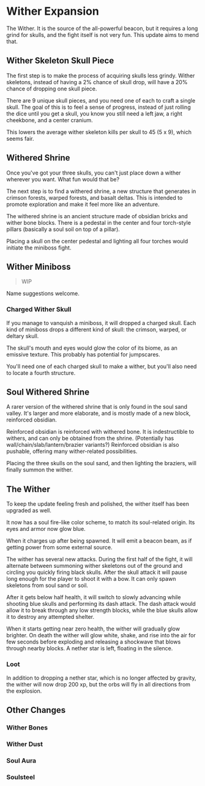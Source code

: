 # Wither Expansion

The Wither. It is the source of the all-powerful beacon, but it requires a long grind for skulls, and the fight itself is not very fun. This update aims to mend that.

## Wither Skeleton Skull Piece

The first step is to make the process of acquiring skulls less grindy. Wither skeletons, instead of having a 2% chance of skull drop, will have a 20% chance of dropping one skull piece.

There are 9 unique skull pieces, and you need one of each to craft a single skull. The goal of this is to feel a sense of progress, instead of just rolling the dice until you get a skull, you know you still need a left jaw, a right cheekbone, and a center cranium.

This lowers the average wither skeleton kills per skull to 45 (5 x 9), which seems fair.

## Withered Shrine

Once you've got your three skulls, you can't just place down a wither wherever you want. What fun would that be?

The next step is to find a withered shrine, a new structure that generates in crimson forests, warped forests, and basalt deltas. This is intended to promote exploration and make it feel more like an adventure.

The withered shrine is an ancient structure made of obsidian bricks and wither bone blocks. There is a pedestal in the center and four torch-style pillars (basically a soul soil on top of a pillar).

Placing a skull on the center pedestal and lighting all four torches would initiate the miniboss fight.

## Wither Miniboss

> WIP

Name suggestions welcome.

### Charged Wither Skull

If you manage to vanquish a miniboss, it will dropped a charged skull. Each kind of miniboss drops a different kind of skull: the crimson, warped, or deltary skull.

The skull's mouth and eyes would glow the color of its biome, as an emissive texture. This probably has potential for jumpscares.

You'll need one of each charged skull to make a wither, but you'll also need to locate a fourth structure.

## Soul Withered Shrine

A rarer version of the withered shrine that is only found in the soul sand valley. It's larger and more elaborate, and is mostly made of a new block, reinforced obsidian.

Reinforced obsidian is reinforced with withered bone. It is indestructible to withers, and can only be obtained from the shrine. (Potentially has wall/chain/slab/lantern/brazier variants?) Reinforced obsidian is also pushable, offering many wither-related possibilities.

Placing the three skulls on the soul sand, and then lighting the braziers, will finally summon the wither.

## The Wither

To keep the update feeling fresh and polished, the wither itself has been upgraded as well.

It now has a soul fire-like color scheme, to match its soul-related origin. Its eyes and armor now glow blue.

When it charges up after being spawned. It will emit a beacon beam, as if getting power from some external source. 

The wither has several new attacks. During the first half of the fight, it will alternate between summoning wither skeletons out of the ground and circling you quickly firing black skulls. After the skull attack it will pause long enough for the player to shoot it with a bow. It can only spawn skeletons from soul sand or soil.

After it gets below half health, it will switch to slowly advancing while shooting blue skulls and performing its dash attack. The dash attack would allow it to break through any low strength blocks, while the blue skulls allow it to destroy any attempted shelter.

When it starts getting near zero health, the wither will gradually glow brighter. On death the wither will glow white, shake, and rise into the air for few seconds before exploding and releasing a shockwave that blows through nearby blocks. A nether star is left, floating in the silence.

### Loot

In addition to dropping a nether star, which is no longer affected by gravity, the wither will now drop 200 xp, but the orbs will fly in all directions from the explosion.

## Other Changes

### Wither Bones

### Wither Dust

### Soul Aura

### Soulsteel
